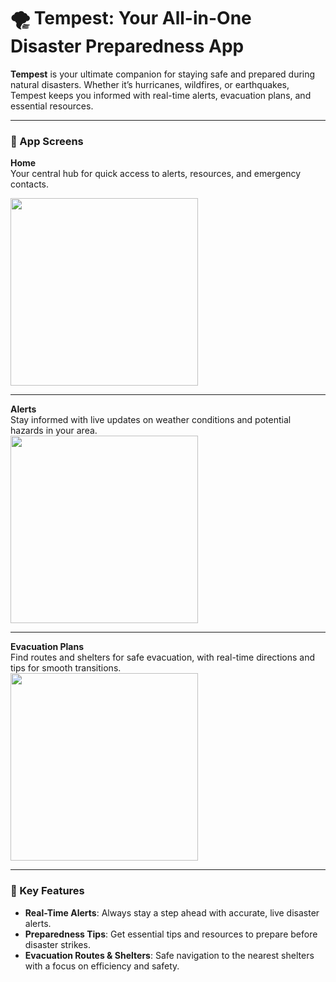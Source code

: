 # 🌪️ Tempest: Your All-in-One Disaster Preparedness App

**Tempest** is your ultimate companion for staying safe and prepared during natural disasters. Whether it’s hurricanes, wildfires, or earthquakes, Tempest keeps you informed with real-time alerts, evacuation plans, and essential resources.

---

### 📱 App Screens

**Home**  
Your central hub for quick access to alerts, resources, and emergency contacts.  

<img src="https://github.com/user-attachments/assets/858f3d69-a292-49d0-9995-737923fb55d3" width="300">

---

**Alerts**  
Stay informed with live updates on weather conditions and potential hazards in your area.  
<img src="https://github.com/user-attachments/assets/f185ac23-e86e-4238-ad97-0accd2687c30" width="300">

---

**Evacuation Plans**  
Find routes and shelters for safe evacuation, with real-time directions and tips for smooth transitions.  
<img src="https://github.com/user-attachments/assets/98aad03e-4549-4db2-aaa5-ff7c286ec5b1" width="300">

---

### 🌟 Key Features
- **Real-Time Alerts**: Always stay a step ahead with accurate, live disaster alerts.
- **Preparedness Tips**: Get essential tips and resources to prepare before disaster strikes.
- **Evacuation Routes & Shelters**: Safe navigation to the nearest shelters with a focus on efficiency and safety.
